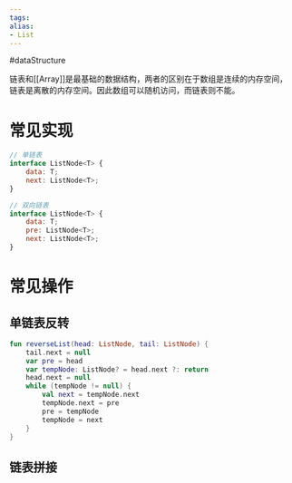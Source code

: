 ```yaml
---
tags: 
alias:
- List
---
```

#dataStructure

链表和[[Array]]是最基础的数据结构，两者的区别在于数组是连续的内存空间，链表是离散的内存空间。因此数组可以随机访问，而链表则不能。
# 常见实现
```javaScript
// 单链表
interface ListNode<T> {
	data: T;
	next: ListNode<T>;
}

// 双向链表
interface ListNode<T> {
	data: T;
	pre: ListNode<T>;
	next: ListNode<T>;
}
```
# 常见操作
## 单链表反转
```kotlin
fun reverseList(head: ListNode, tail: ListNode) {  
    tail.next = null  
    var pre = head  
    var tempNode: ListNode? = head.next ?: return  
    head.next = null  
    while (tempNode != null) {  
        val next = tempNode.next  
        tempNode.next = pre  
        pre = tempNode  
        tempNode = next  
    }  
}
```
## 链表拼接
